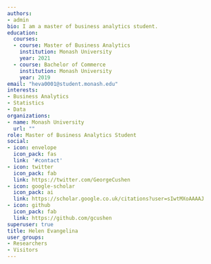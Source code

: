 ```yaml
---
authors:
- admin
bio: I am a master of business analytics student.
education:
  courses:
  - course: Master of Business Analytics
    institution: Monash University
    year: 2021
  - course: Bachelor of Commerce
    institution: Monash University
    year: 2019
email: "heva0001@student.monash.edu"
interests:
- Business Analytics
- Statistics
- Data
organizations:
- name: Monash University
  url: ""
role: Master of Business Analytics Student
social:
- icon: envelope
  icon_pack: fas
  link: '#contact'
- icon: twitter
  icon_pack: fab
  link: https://twitter.com/GeorgeCushen
- icon: google-scholar
  icon_pack: ai
  link: https://scholar.google.co.uk/citations?user=sIwtMXoAAAAJ
- icon: github
  icon_pack: fab
  link: https://github.com/gcushen
superuser: true
title: Helen Evangelina
user_groups:
- Researchers
- Visitors
---
```


